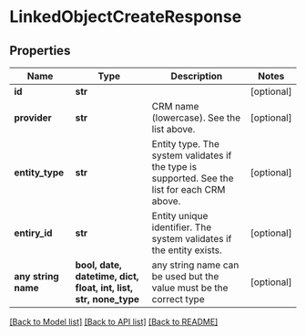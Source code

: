 # LinkedObjectCreateResponse


## Properties
Name | Type | Description | Notes
------------ | ------------- | ------------- | -------------
**id** | **str** |  | [optional] 
**provider** | **str** | CRM name (lowercase). See the list above. | [optional] 
**entity_type** | **str** | Entity type. The system validates if the type is supported. See the list for each CRM above. | [optional] 
**entiry_id** | **str** | Entity unique identifier. The system validates if the entity exists. | [optional] 
**any string name** | **bool, date, datetime, dict, float, int, list, str, none_type** | any string name can be used but the value must be the correct type | [optional]

[[Back to Model list]](../README.md#documentation-for-models) [[Back to API list]](../README.md#documentation-for-api-endpoints) [[Back to README]](../README.md)


